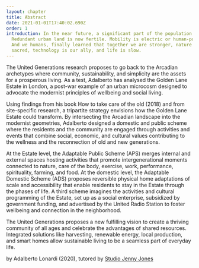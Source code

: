 ```yaml
---
layout: chapter
title: Abstract
date: 2021-01-01T17:40:02.690Z
order: 1
introduction: In the near future, a significant part of the population is older.
  Redundant urban land is now fertile. Mobility is electric or human-powered.
  And we humans, finally learned that together we are stronger, nature is
  sacred, technology is our ally, and life is slow.
---
```

The United Generations research proposes to go back to the Arcadian archetypes where community, sustainability, and simplicity are the assets for a prosperous living. 
As a test, Adalberto has analysed the Golden Lane Estate in London, a post-war example of an urban microcosm designed to advocate the modernist principles of wellbeing and social living.

Using findings from his book How to take care of the old (2018) and from site-specific research, a tripartite strategy envisions how the Golden Lane Estate could transform. 
By intersecting the Arcadian landscape into the modernist geometries, Adalberto designed a domestic and public scheme where the residents and the community are engaged through activities and events that combine social, economic, and cultural values contributing to the wellness and the reconnection of old and new generations.

At the Estate level, the Adaptable Public Scheme (APS) merges internal and external spaces hosting activities that promote intergenerational moments connected to nature, care of the body, exercise, work, performance, spirituality, farming, and food. At the domestic level, the Adaptable Domestic Scheme (ADS) proposes reversible physical home adaptations of scale and accessibility that enable residents to stay in the Estate through the phases of life. A third scheme imagines the activities and cultural programming of the Estate, set up as a social enterprise, subsidized by government funding, and advertised by the United Radio Station to foster wellbeing and connection in the neighborhood.

The United Generations proposes a new fulfilling vision to create a thriving community of all ages and celebrate the advantages of shared resources. Integrated solutions like harvesting, renewable energy, local production, and smart homes allow sustainable living to be a seamless part of everyday life.


by Adalberto Lonardi (2020), tutored by [Studio Jenny Jones](https://studiojennyjones.com/)